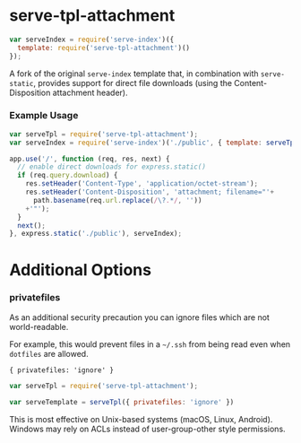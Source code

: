 serve-tpl-attachment
==================

```js
var serveIndex = require('serve-index')({
  template: require('serve-tpl-attachment')()
});
```

A fork of the original `serve-index` template that, in combination with `serve-static`,
provides support for direct file downloads (using the Content-Disposition attachment header).

### Example Usage

```js
var serveTpl = require('serve-tpl-attachment');
var serveIndex = require('serve-index')('./public', { template: serveTpl() });

app.use('/', function (req, res, next) {
  // enable direct downloads for express.static()
  if (req.query.download) {
    res.setHeader('Content-Type', 'application/octet-stream');
    res.setHeader('Content-Disposition', 'attachment; filename="'+
      path.basename(req.url.replace(/\?.*/, ''))
    +'"');
  }
  next();
}, express.static('./public'), serveIndex);
```

Additional Options
==================

### privatefiles

As an additional security precaution you can ignore files which are not world-readable.

For example, this would prevent files in a `~/.ssh` from being read even when `dotfiles` are allowed.

`{ privatefiles: 'ignore' }`

```js
var serveTpl = require('serve-tpl-attachment');

var serveTemplate = serveTpl({ privatefiles: 'ignore' })
```

This is most effective on Unix-based systems (macOS, Linux, Android).
Windows may rely on ACLs instead of user-group-other style permissions.
